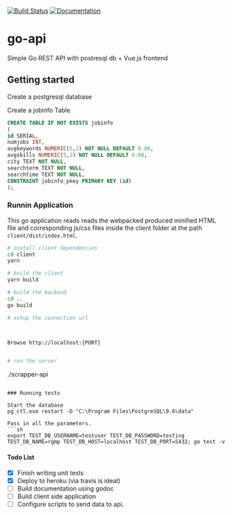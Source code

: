 [![Build Status](https://travis-ci.org/FriendlyUser/go-api.svg?branch=master)](https://travis-ci.org/FriendlyUser/go-api)
[![Documentation](https://godoc.org/github.com/FriendlyUser/go-api?status.svg)](https://godoc.org/github.com/FriendlyUser/go-api)
# go-api 
Simple Go REST API with postresql db + Vue.js frontend

## Getting started

Create a postgresql database 

Create a jobinfo Table
``` sql
CREATE TABLE IF NOT EXISTS jobinfo
(
id SERIAL,
numjobs INT,
avgkeywords NUMERIC(5,2) NOT NULL DEFAULT 0.00,
avgskills NUMERIC(5,2) NOT NULL DEFAULT 0.00,
city TEXT NOT NULL,
searchterm TEXT NOT NULL,
searchtime TEXT NOT NULL,
CONSTRAINT jobinfo_pkey PRIMARY KEY (id)
);
```

### Runnin Application

This go application reads reads the webpacked produced minified HTML file and corresponding js/css files inside the client folder at the path `client/dist/index.html`.

``` bash
# install client dependencies
cd client
yarn

# build the client
yarn build

# build the backend
cd ..
go build

# setup the connection url



Browse http://localhost:{PORT}


# run the server
```
./scrapper-api
```

### Running tests

Start the database
pg_ctl.exe restart -D "C:\Program Files\PostgreSQL\9.6\data"

Pass in all the parameters.
```sh
export TEST_DB_USERNAME=testuser TEST_DB_PASSWORD=testing TEST_DB_NAME=rgmp TEST_DB_HOST=localhost TEST_DB_PORT=5432; go test -v
```

#### Todo List

- [x] Finish writing unit tests 
- [x] Deploy to heroku (via travis is ideal)
- [ ] Build documentation using godoc
- [ ] Build client side application 
- [ ] Configure scripts to send data to api.

